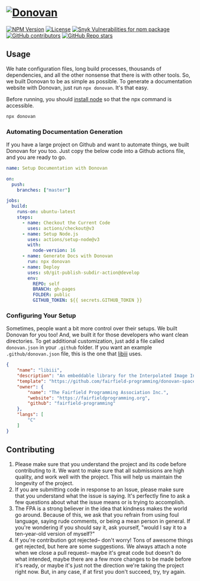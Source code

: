 # [![Donovan](https://github.com/fairfield-programming/donovan/blob/master/.github/media/cover.png?raw=true)](https://github.com/fairfield-programming/donovan)

[![NPM Version](https://img.shields.io/npm/v/donovan)](https://www.npmjs.com/package/donovan)
[![License](https://img.shields.io/npm/l/donovan)](https://github.com/fairfield-programming/donovan/blob/master/license.md)
[![Snyk Vulnerabilities for npm package](https://img.shields.io/snyk/vulnerabilities/npm/donovan)](https://www.npmjs.com/package/donovan)
[![GitHub contributors](https://img.shields.io/github/contributors/fairfield-programming/donovan)](https://github.com/fairfield-programming/donovan/graphs/contributors)
[![GitHub Repo stars](https://img.shields.io/github/stars/fairfield-programming/donovan)](https://github.com/fairfield-programming/donovan)

## Usage

We hate configuration files, long build processes, thousands of dependencies, and all the other nonsense that there is with other tools. So, we built Donovan to be as simple as possible. To generate a documentation website with Donovan, just run `npx donovan`. It's that easy.

Before running, you should [install node](https://docs.npmjs.com/downloading-and-installing-node-js-and-npm) so that the npx command is accessible.

```bash
npx donovan
```

### Automating Documentation Generation

If you have a large project on Github and want to automate things, we built Donovan for you too. Just copy the below code into a Github actions file, and you are ready to go.

```yaml
name: Setup Documentation with Donovan

on:
  push:
    branches: ["master"]

jobs:
  build:
    runs-on: ubuntu-latest
    steps:
      - name: Checkout the Current Code
        uses: actions/checkout@v3
      - name: Setup Node.js
        uses: actions/setup-node@v3
        with:
          node-version: 16
      - name: Generate Docs with Donovan
        run: npx donovan
      - name: Deploy
        uses: s0/git-publish-subdir-action@develop
        env:
          REPO: self
          BRANCH: gh-pages
          FOLDER: public
          GITHUB_TOKEN: ${{ secrets.GITHUB_TOKEN }}

```

### Configuring Your Setup

Sometimes, people want a bit more control over their setups. We built Donovan for you too! And, we built it for those developers who want clean directories. To get additional customization, just add a file called `donovan.json` in your `.github` folder. If you want an example `.github/donovan.json` file, this is the one that [libiii](https://github.com/fairfield-programming/libiii) uses.

```json
{
    "name": "libiii",
    "description": "An embeddable library for the Interpolated Image Interchange format.",
    "template": "https://github.com/fairfield-programming/donovan-spacey",
    "owner": {
        "name": "The Fairfield Programming Association Inc.",
        "website": "https://fairfieldprogramming.org",
        "github": "fairfield-programming"
    },
    "langs": [
        "C"
    ]
}
```

## Contributing 

1. Please make sure that you understand the project and its code before contributing to it. We want to make sure that all submissions are high quality, and work well with the project. This will help us maintain the longevity of the project. 
2. If you are submitting code in response to an Issue, please make sure that you understand what the issue is saying. It's perfectly fine to ask a few questions about what the issue means or is trying to accomplish.
3. The FPA is a strong believer in the idea that kindness makes the world go around. Because of this, we ask that you refrain from using foul language, saying rude comments, or being a mean person in general. If you're wondering if you should say it, ask yourself, "would I say it to a ten-year-old version of myself?"
4. If you're contribution got rejected– don't worry! Tons of awesome things get rejected, but here are some suggestions. We always attach a note when we close a pull request– maybe it's great code but doesn't do what intended, maybe there are a few more changes to be made before it's ready, or maybe it's just not the direction we're taking the project right now. But, in any case, if at first you don't succeed, try, try again. 
